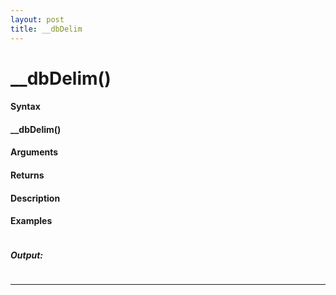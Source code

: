 ```yaml
---
layout: post
title: __dbDelim
---
```


# __dbDelim()


#### Syntax

#### __dbDelim()

#### Arguments

#### Returns

#### Description

#### Examples

```

```

##### Output:

```

```

---